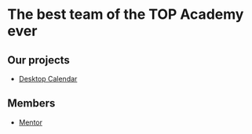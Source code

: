 # The best team of the TOP Academy ever

## Our projects
- [Desktop Calendar](https://github.com/Nyashki-Dev/Desktop-Calendar)

## Members
- [Mentor](https://github.com/N0tilT)
